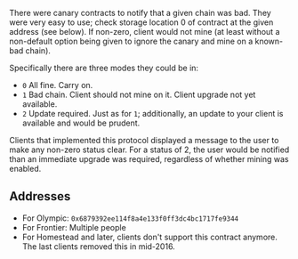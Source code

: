 <!-- TITLE: Bad Chain Canary -->



There were canary contracts to notify that a given chain was bad. They were very easy to use; check storage location 0 of contract at the given address (see below). If non-zero, client would not mine (at least without a non-default option being given to ignore the canary and mine on a known-bad chain).

Specifically there are three modes they could be in:

- `0` All fine. Carry on.
- `1` Bad chain. Client should not mine on it. Client upgrade not yet available.
- `2` Update required. Just as for `1`; additionally, an update to your client is available and would be prudent.

Clients that implemented this protocol displayed a message to the user to make any non-zero status clear. For a status of 2, the user would be notified than an immediate upgrade was required, regardless of whether mining was enabled.

## Addresses

- For Olympic: `0x6879392ee114f8a4e133f0ff3dc4bc1717fe9344`
- For Frontier: Multiple people
- For Homestead and later, clients don't support this contract anymore. The last clients removed this in mid-2016.
